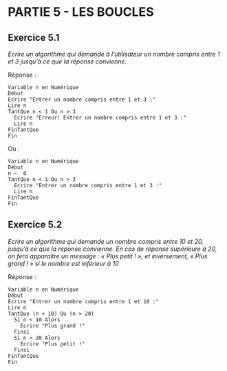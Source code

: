 # PARTIE 5 - LES BOUCLES

## Exercice 5.1

*Ecrire un algorithme qui demande à l’utilisateur un nombre compris entre 1 et 3 jusqu’à ce que la réponse convienne.*

Réponse :

```
Variable n en Numérique
Début
Ecrire "Entrer un nombre compris entre 1 et 3 :"
Lire n
TantQue n < 1 Ou n > 3
  Ecrire "Erreur! Entrer un nombre compris entre 1 et 3 :"
  Lire n
FinTantQue
Fin
```

Ou :

```
Variable n en Numérique
Début
n ←  0
TantQue n < 1 Ou n > 3
  Ecrire "Entrer un nombre compris entre 1 et 3 :"
  Lire n
FinTantQue
Fin
```

## Exercice 5.2

*Ecrire un algorithme qui demande un nombre compris entre 10 et 20, jusqu’à ce que la réponse convienne. En cas de réponse supérieure à 20, on fera apparaître un message : « Plus petit ! », et inversement, « Plus grand ! » si le nombre est inférieur à 10*

Réponse :

```
Variable n en Numérique
Début
Ecrire "Entrer un nombre compris entre 1 et 10 :"
Lire n
TantQue (n < 10) Ou (n > 20)
  Si n < 10 Alors
    Ecrire "Plus grand !"
  Finsi
  Si n > 20 Alors
    Ecrire "Plus petit !"
  Finsi
FinTantQue
Fin
```
